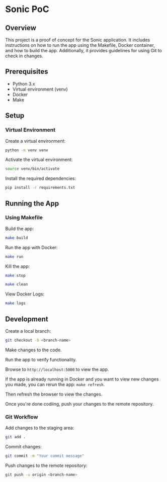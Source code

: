# Sonic PoC

## Overview

This project is a proof of concept for the Sonic application. It includes instructions on how to run the app using the Makefile, Docker container, and how to build the app. Additionally, it provides guidelines for using Git to check in changes.

## Prerequisites

- Python 3.x
- Virtual environment (venv)
- Docker
- Make

## Setup

### Virtual Environment

Create a virtual environment:

```sh
python -m venv venv
```

Activate the virtual environment:

```sh
source venv/bin/activate
```

Install the required dependencies:

```sh
pip install -r requirements.txt
```

## Running the App

### Using Makefile

Build the app:

```sh
make build
```

Run the app with Docker:

```sh
make run
```

Kill the app:

```sh
make stop
```

```sh
make clean
```

View Docker Logs:

```sh
make logs
```

## Development

Create a local branch:

```sh
git checkout -b <branch-name>
```

Make changes to the code.

Run the app to verify functionality.

Browse to `http://localhost:5000` to view the app.

If the app is already running in Docker and you want to view new changes you made, you can rerun the app: `make refresh`.

Then refresh the browser to view the changes.

Once you're done codiing, push your changes to the remote repository.

### Git Workflow

Add changes to the staging area:

```sh
git add .
```

Commit changes:

```sh
git commit -m "Your commit message"
```

Push changes to the remote repository:

```sh
git push -u origin <branch-name>
```
